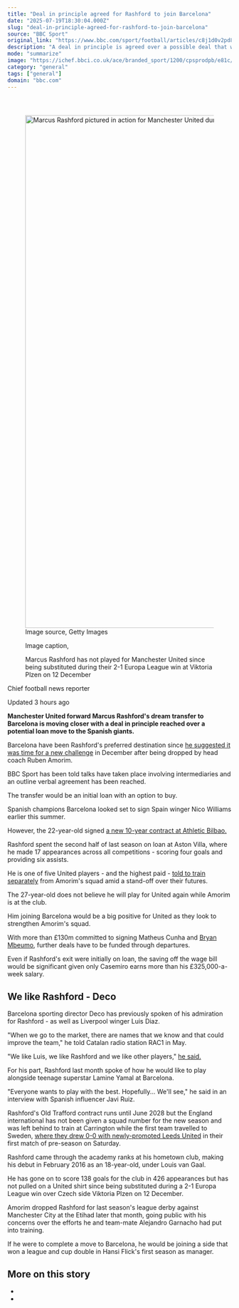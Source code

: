 ```yaml
---
title: "Deal in principle agreed for Rashford to join Barcelona"
date: "2025-07-19T18:30:04.000Z"
slug: "deal-in-principle-agreed-for-rashford-to-join-barcelona"
source: "BBC Sport"
original_link: "https://www.bbc.com/sport/football/articles/c8j1d0v2pd8o"
description: "A deal in principle is agreed over a possible deal that would see Manchester United forward Marcus Rashford join Barcelona."
mode: "summarize"
image: "https://ichef.bbci.co.uk/ace/branded_sport/1200/cpsprodpb/e81c/live/b721d1f0-649f-11f0-af20-030418be2ca5.jpg"
category: "general"
tags: ["general"]
domain: "bbc.com"
---
```

<div id="readability-page-1" class="page"><article id="urn-bbc-ares--article-c8j1d0v2pd8o"><header data-component="headline-block"></header><div data-component="image-block"><figure><p><span><picture><source srcset="https://ichef.bbci.co.uk/ace/standard/240/cpsprodpb/e81c/live/b721d1f0-649f-11f0-af20-030418be2ca5.jpg.webp 240w, https://ichef.bbci.co.uk/ace/standard/320/cpsprodpb/e81c/live/b721d1f0-649f-11f0-af20-030418be2ca5.jpg.webp 320w, https://ichef.bbci.co.uk/ace/standard/480/cpsprodpb/e81c/live/b721d1f0-649f-11f0-af20-030418be2ca5.jpg.webp 480w, https://ichef.bbci.co.uk/ace/standard/624/cpsprodpb/e81c/live/b721d1f0-649f-11f0-af20-030418be2ca5.jpg.webp 624w, https://ichef.bbci.co.uk/ace/standard/800/cpsprodpb/e81c/live/b721d1f0-649f-11f0-af20-030418be2ca5.jpg.webp 800w, https://ichef.bbci.co.uk/ace/standard/976/cpsprodpb/e81c/live/b721d1f0-649f-11f0-af20-030418be2ca5.jpg.webp 976w" type="image/webp"><img alt="Marcus Rashford pictured in action for Manchester United during the 2024-25 season" src="https://ichef.bbci.co.uk/ace/standard/2048/cpsprodpb/e81c/live/b721d1f0-649f-11f0-af20-030418be2ca5.jpg" srcset="https://ichef.bbci.co.uk/ace/standard/240/cpsprodpb/e81c/live/b721d1f0-649f-11f0-af20-030418be2ca5.jpg 240w, https://ichef.bbci.co.uk/ace/standard/320/cpsprodpb/e81c/live/b721d1f0-649f-11f0-af20-030418be2ca5.jpg 320w, https://ichef.bbci.co.uk/ace/standard/480/cpsprodpb/e81c/live/b721d1f0-649f-11f0-af20-030418be2ca5.jpg 480w, https://ichef.bbci.co.uk/ace/standard/624/cpsprodpb/e81c/live/b721d1f0-649f-11f0-af20-030418be2ca5.jpg 624w, https://ichef.bbci.co.uk/ace/standard/800/cpsprodpb/e81c/live/b721d1f0-649f-11f0-af20-030418be2ca5.jpg 800w, https://ichef.bbci.co.uk/ace/standard/976/cpsprodpb/e81c/live/b721d1f0-649f-11f0-af20-030418be2ca5.jpg 976w" width="2048" height="1151"></picture></span><span role="text"><span>Image source, </span>Getty Images</span></p><figcaption><span>Image caption, </span><p>Marcus Rashford has not played for Manchester United since being substituted during their 2-1 Europa League win at Viktoria Plzen on 12 December </p></figcaption></figure></div><div data-component="byline-block"><p>Chief football news reporter</p></div><div data-component="metadata-block"><p><span><span><time data-testid="timestamp" datetime="2025-07-19T18:30:04.964Z">Updated 3 hours ago</time></span></span></p></div><div data-component="text-block"><p><b>Manchester United forward Marcus Rashford's dream transfer to Barcelona is moving closer with a deal in principle reached over a potential loan move to the Spanish giants.</b></p><p>Barcelona have been Rashford's preferred destination since <a href="https://www.bbc.com/sport/football/articles/c4gpj9drn0do">he suggested it was time for a new challenge</a> in December after being dropped by head coach Ruben Amorim.</p><p>BBC Sport has been told talks have taken place involving intermediaries and an outline verbal agreement has been reached.</p><p>The transfer would be an initial loan with an option to buy.</p></div><div data-component="text-block"><p>Spanish champions Barcelona looked set to sign Spain winger Nico Williams earlier this summer.</p><p>However, the 22-year-old signed <a href="https://www.bbc.com/sport/football/articles/cev0z2d87r4o">a new 10-year contract at Athletic Bilbao.</a></p><p>Rashford spent the second half of last season on loan at Aston Villa, where he made 17 appearances across all competitions - scoring four goals and providing six assists.</p><p>He is one of five United players - and the highest paid - <a href="https://www.bbc.com/sport/football/articles/cgjge00xjvqo">told to train separately</a> from Amorim's squad amid a stand-off over their futures.</p><p>The 27-year-old does not believe he will play for United again while Amorim is at the club.</p><p>Him joining Barcelona would be a big positive for United as they look to strengthen Amorim's squad.</p><p>With more than £130m committed to signing Matheus Cunha and <a href="https://www.bbc.com/sport/football/articles/cj4ekq5g5yyo">Bryan Mbeumo</a>, further deals have to be funded through departures.</p><p>Even if Rashford's exit were initially on loan, the saving off the wage bill would be significant given only Casemiro earns more than his £325,000-a-week salary.</p></div><p data-component="subheadline-block"><h2 id="We-like-Rashford-Deco" tabindex="-1"><span role="text">We like Rashford - Deco</span></h2></p><div data-component="text-block"><p>Barcelona sporting director Deco has previously spoken of his admiration for Rashford - as well as Liverpool winger Luis Diaz.</p><p>"When we go to the market, there are names that we know and that could improve the team," he told Catalan radio station RAC1 in May.</p><p>"We like Luis, we like Rashford and we like other players," <a href="https://www.bbc.com/sport/football/articles/cm26z627m7qo">he said.</a></p><p>For his part, Rashford last month spoke of how he would like to play alongside teenage superstar Lamine Yamal at Barcelona.</p><p>"Everyone wants to play with the best. Hopefully... We'll see," he said in an interview with Spanish influencer Javi Ruiz.</p><p>Rashford's Old Trafford contract runs until June 2028 but the England international has not been given a squad number for the new season and was left behind to train at Carrington while the first team travelled to Sweden, <a href="https://www.bbc.com/sport/football/articles/c994dnn013ro">where they drew 0-0 with newly-promoted Leeds United</a> in their first match of pre-season on Saturday.</p><p>Rashford came through the academy ranks at his hometown club, making his debut in February 2016 as an 18-year-old, under Louis van Gaal.</p><p>He has gone on to score 138 goals for the club in 426 appearances but has not pulled on a United shirt since being substituted during a 2-1 Europa League win over Czech side Viktoria Plzen on 12 December.</p><p>Amorim dropped Rashford for last season's league derby against Manchester City at the Etihad later that month, going public with his concerns over the efforts he and team-mate Alejandro Garnacho had put into training.</p><p>If he were to complete a move to Barcelona, he would be joining a side that won a league and cup double in Hansi Flick's first season as manager.</p></div><section data-component="links-block"><p><h2 type="normal">More on this story</h2></p><ul role="list"><li></li><li></li></ul></section></article></div>